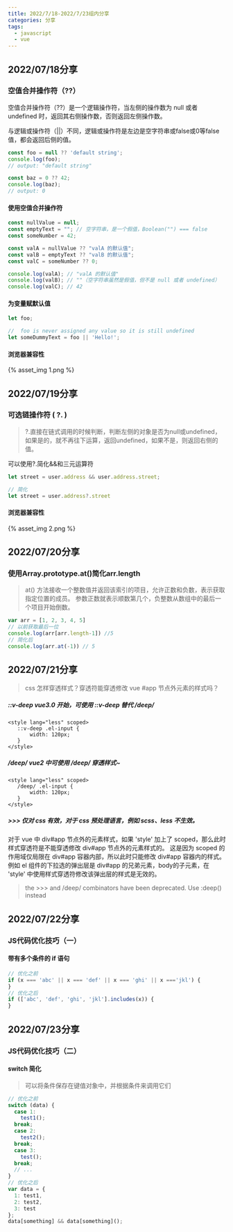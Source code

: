 ```yaml
---
title: 2022/7/18-2022/7/23组内分享
categories: 分享
tags: 
  - javascript
  - vue
---
```


## 2022/07/18分享

### 空值合并操作符（??）

空值合并操作符（??）是一个逻辑操作符，当左侧的操作数为 null 或者 undefined 时，返回其右侧操作数，否则返回左侧操作数。

与逻辑或操作符（||）不同，逻辑或操作符是左边是空字符串或false或0等false值，都会返回后侧的值。

~~~ javascript
const foo = null ?? 'default string';
console.log(foo); 
// output: "default string"

const baz = 0 ?? 42;
console.log(baz); 
// output: 0
~~~

#### 使用空值合并操作符

~~~ javascript
const nullValue = null;
const emptyText = ""; // 空字符串，是一个假值，Boolean("") === false
const someNumber = 42;

const valA = nullValue ?? "valA 的默认值";
const valB = emptyText ?? "valB 的默认值";
const valC = someNumber ?? 0;

console.log(valA); // "valA 的默认值"
console.log(valB); // ""（空字符串虽然是假值，但不是 null 或者 undefined）
console.log(valC); // 42
~~~

#### 为变量赋默认值

~~~javascript
let foo;

//  foo is never assigned any value so it is still undefined
let someDummyText = foo || 'Hello!';
~~~

#### 浏览器兼容性
{% asset_img 1.png %}

## 2022/07/19分享

### 可选链操作符 ( ?. ) 

> ?.直接在链式调用的时候判断，判断左侧的对象是否为null或undefined，如果是的，就不再往下运算，返回undefined，如果不是，则返回右侧的值。

可以使用?.简化&&和三元运算符

~~~ javascript
let street = user.address && user.address.street;

// 简化
let street = user.address?.street
~~~

#### 浏览器兼容性
{% asset_img 2.png %}

## 2022/07/20分享

### 使用Array.prototype.at()简化arr.length

> at() 方法接收一个整数值并返回该索引的项目，允许正数和负数，表示获取指定位置的成员。
> 参数正数就表示顺数第几个，负整数从数组中的最后一个项目开始倒数。

~~~ javascript
var arr = [1, 2, 3, 4, 5]
// 以前获取最后一位
console.log(arr[arr.length-1]) //5
// 简化后
console.log(arr.at(-1)) // 5
~~~

## 2022/07/21分享

> css 怎样穿透样式？穿透符能穿透修改 vue #app 节点外元素的样式吗？

##### ::v-deep vue3.0 开始，可使用 ::v-deep 替代 /deep/

~~~less
<style lang="less" scoped> 
   ::v-deep .el-input {
       width: 120px;
   }
</style>
~~~

##### /deep/ vue2 中可使用 /deep/ 穿透样式~

~~~less
<style lang="less" scoped> 
   /deep/ .el-input {
       width: 120px;
   }
</style>
~~~

##### >>> 仅对 css 有效，对于 css 预处理语言，例如 scss、less 不生效。

对于 vue 中 div#app 节点外的元素样式，如果 'style' 加上了 scoped，那么此时样式穿透符是不能穿透修改 div#app 节点外的元素样式的。
这是因为 scoped 的作用域仅局限在 div#app 容器内部，所以此时只能修改 div#app 容器内的样式。
例如 el 组件的下拉选的弹出层是 div#app 的兄弟元素，body的子元素，在 'style' 中使用样式穿透符修改该弹出层的样式是无效的。

> the >>> and /deep/ combinators have been deprecated. Use :deep() instead

## 2022/07/22分享

### JS代码优化技巧（一）

#### 带有多个条件的 if 语句

~~~ javascript
// 优化之前
if (x === 'abc' || x === 'def' || x === 'ghi' || x ==='jkl') {
}
// 优化之后
if (['abc', 'def', 'ghi', 'jkl'].includes(x)) {
}
~~~

## 2022/07/23分享

### JS代码优化技巧（二）

#### switch 简化

> 可以将条件保存在键值对象中，并根据条件来调用它们

~~~javascript
// 优化之前
switch (data) {
  case 1:
    test1();
  break;
  case 2:
    test2();
  break;
  case 3:
    test();
  break;
  // ...
}
// 优化之后
var data = {
  1: test1,
  2: test2,
  3: test
};
data[something] && data[something]();
~~~